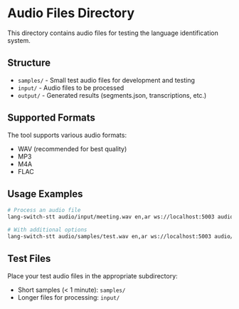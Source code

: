 # Audio Files Directory

This directory contains audio files for testing the language identification system.

## Structure

- `samples/` - Small test audio files for development and testing
- `input/` - Audio files to be processed
- `output/` - Generated results (segments.json, transcriptions, etc.)

## Supported Formats

The tool supports various audio formats:
- WAV (recommended for best quality)
- MP3
- M4A
- FLAC

## Usage Examples

```bash
# Process an audio file
lang-switch-stt audio/input/meeting.wav en,ar ws://localhost:5003 audio/output/segments.json

# With additional options
lang-switch-stt audio/samples/test.wav en,ar ws://localhost:5003 audio/output/test-segments.json --timeout-sec 30 --min-segment-sec 2.0 --verbose
```

## Test Files

Place your test audio files in the appropriate subdirectory:
- Short samples (< 1 minute): `samples/`
- Longer files for processing: `input/`
